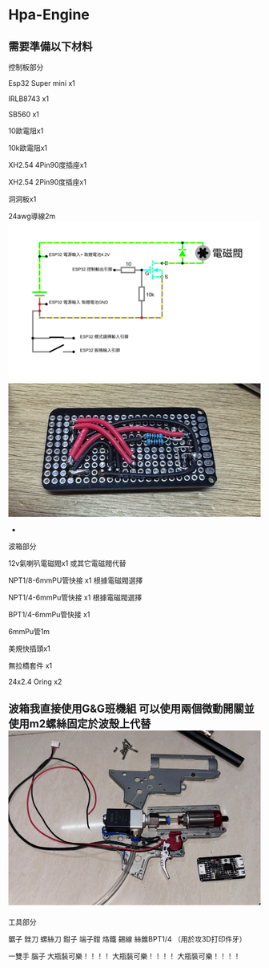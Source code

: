 # Hpa-Engine
需要準備以下材料
-
控制板部分

Esp32 Super mini x1

IRLB8743 x1

SB560 x1 

10歐電阻x1

10k歐電阻x1

XH2.54 4Pin90度插座x1

XH2.54 2Pin90度插座x1

洞洞板x1

24awg導線2m
![Image of PCB ](https://github.com/coffeeQQ/Hpa-Engine/blob/main/PHOTO/Screenshot%20.png)
![Image of PCB ](https://github.com/coffeeQQ/Hpa-Engine/blob/main/PHOTO/Screenshot%202025-07-07%20215108.png)

-

波箱部分

12v氣喇叭電磁閥x1 或其它電磁閥代替

NPT1/8-6mmPU管快接 x1 根據電磁閥選擇

NPT1/4-6mmPu管快接 x1 根據電磁閥選擇

BPT1/4-6mmPu管快接 x1

6mmPu管1m

美規快插頭x1

無拉橋套件 x1

24x2.4 Oring x2

波箱我直接使用G&G班機組 可以使用兩個微動開關並使用m2螺絲固定於波殼上代替
![Image of PCB ](https://github.com/coffeeQQ/Hpa-Engine/blob/main/PHOTO/Screenshot%202025-07-07%20215032.png)
-

工具部分

鋸子 銼刀 螺絲刀 鉗子 端子鉗 烙鐵 錫線 絲錐BPT1/4 （用於攻3D打印件牙）


一雙手 腦子 
大瓶裝可樂！！！！
大瓶裝可樂！！！！
大瓶裝可樂！！！！
